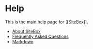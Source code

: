 # Help

This is the main help page for [[SiteBox]].

* [About SiteBox](about)
* [Frequently Asked Questions](faq)
* [Markdown](Markdown)